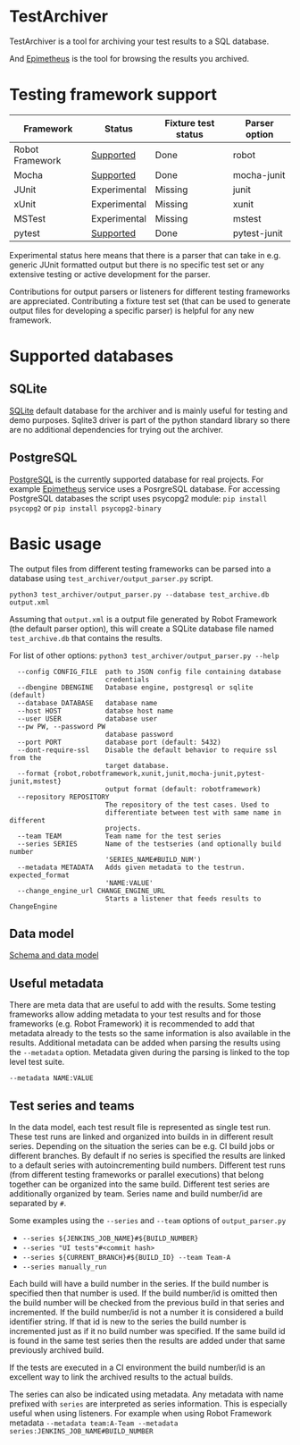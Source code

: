 # TestArchiver

TestArchiver is a tool for archiving your test results to a SQL database.

And [Epimetheus](https://github.com/salabs/Epimetheus) is the tool for browsing the results you archived.

# Testing framework support

| Framework       | Status                    | Fixture test status | Parser option |
| --------------- | ------------------------- | ------------------- | ------------- |
| Robot Framework | [Supported](robot_tests/) | Done                | robot         |
| Mocha           | [Supported](mocha_tests/) | Done                | mocha-junit   |
| JUnit           | Experimental              | Missing             | junit         |
| xUnit           | Experimental              | Missing             | xunit         |
| MSTest          | Experimental              | Missing             | mstest        |
| pytest          | [Supported](pytest/)      | Done                | pytest-junit  |

Experimental status here means that there is a parser that can take in e.g. generic JUnit formatted output but there is no specific test set or any extensive testing or active development for the parser.

Contributions for output parsers or listeners for different testing frameworks are appreciated. Contributing a fixture test set (that can be used to generate output files for developing a specific parser) is helpful for any new framework.

# Supported databases

## SQLite

[SQLite](https://www.sqlite.org) default database for the archiver and is mainly useful for testing and demo purposes. Sqlite3 driver is part of the python standard library so there are no additional dependencies for trying out the archiver.

## PostgreSQL

[PostgreSQL](https://www.postgresql.org) is the currently supported database for real projects. For example [Epimetheus](https://github.com/salabs/Epimetheus) service uses a PosrgreSQL database. For accessing PostgreSQL databases the script uses psycopg2 module: `pip install psycopg2` or `pip install psycopg2-binary`

# Basic usage

The output files from different testing frameworks can be parsed into a database using `test_archiver/output_parser.py` script.

```
python3 test_archiver/output_parser.py --database test_archive.db output.xml
```

Assuming that `output.xml` is a output file generated by Robot Framework (the default parser option), this will create a SQLite database file named `test_archive.db` that contains the results.

For list of other options: `python3 test_archiver/output_parser.py --help`
```
  --config CONFIG_FILE  path to JSON config file containing database
                        credentials
  --dbengine DBENGINE   Database engine, postgresql or sqlite (default)
  --database DATABASE   database name
  --host HOST           databse host name
  --user USER           database user
  --pw PW, --password PW
                        database password
  --port PORT           database port (default: 5432)
  --dont-require-ssl    Disable the default behavior to require ssl from the
                        target database.
  --format {robot,robotframework,xunit,junit,mocha-junit,pytest-junit,mstest}
                        output format (default: robotframework)
  --repository REPOSITORY
                        The repository of the test cases. Used to
                        differentiate between test with same name in different
                        projects.
  --team TEAM           Team name for the test series
  --series SERIES       Name of the testseries (and optionally build number
                        'SERIES_NAME#BUILD_NUM')
  --metadata METADATA   Adds given metadata to the testrun. expected_format
                        'NAME:VALUE'
  --change_engine_url CHANGE_ENGINE_URL
                        Starts a listener that feeds results to ChangeEngine
```

## Data model

[Schema and data model](test_archiver/schemas/)

## Useful metadata

There are meta data that are useful to add with the results. Some testing frameworks allow adding metadata to your test results and for those frameworks (e.g. Robot Framework) it is recommended to add that metadata already to the tests so the same information is also available in the results. Additional metadata can be added when parsing the results using the `--metadata` option. Metadata given during the parsing is linked to the top level test suite.

`--metadata NAME:VALUE`

## Test series and teams

In the data model, each test result file is represented as single test run. These test runs are linked and organized into builds in in different result series. Depending on the situation the series can be e.g. CI build jobs or different branches. By default if no series is specified the results are linked to a default series with autoincrementing build numbers. Different test runs (from different testing frameworks or parallel executions) that belong together can be organized into the same build. Different test series are additionally organized by team. Series name and build number/id are separated by `#`.

Some examples using the `--series` and `--team` options of `output_parser.py`

-   `--series ${JENKINS_JOB_NAME}#${BUILD_NUMBER}`
-   `--series "UI tests"#<commit hash>`
-   `--series ${CURRENT_BRANCH}#${BUILD_ID} --team Team-A`
-   `--series manually_run`

Each build will have a build number in the series. If the build number is specified then that number is used. If the build number/id is omitted then the build number will be checked from the previous build in that series and incremented. If the build number/id is not a number it is considered a build identifier string. If that id is new to the series the build number is incremented just as if it no build number was specified. If the same build id is found in the same test series then the results are added under that same previously archived build.

If the tests are executed in a CI environment the build number/id is an excellent way to link the archived results to the actual builds.

The series can also be indicated using metadata. Any metadata with name prefixed with `series` are interpreted as series information. This is especially useful when using listeners. For example when using Robot Framework metadata `--metadata team:A-Team --metadata series:JENKINS_JOB_NAME#BUILD_NUMBER`
